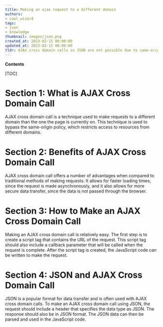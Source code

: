 ```yaml
---
title: Making an ajax request to a different domain
authors:
- cool_wizard
tags:
- json
- knowledge
thumbnail: images/json.png
created_at: 2023-02-15 00:00:00
updated_at: 2023-02-15 00:00:00
tldr: AJAX cross domain calls in JSON are not possible due to same-origin policy restrictions.
---
```


**Contents**

[TOC]

# Section 1: What is AJAX Cross Domain Call
AJAX cross domain call is a technique used to make requests to a different domain than the one the page is currently on. This technique is used to bypass the same-origin policy, which restricts access to resources from different domains.

# Section 2: Benefits of AJAX Cross Domain Call
AJAX cross domain call offers a number of advantages when compared to traditional methods of making requests. It allows for faster loading times, since the request is made asynchronously, and it also allows for more secure data transfer, since the data is not passed through the browser.

# Section 3: How to Make an AJAX Cross Domain Call
Making an AJAX cross domain call is relatively easy. The first step is to create a script tag that contains the URL of the request. This script tag should also include a callback parameter that will be called when the request is complete. After the script tag is created, the JavaScript code can be written to make the request.

# Section 4: JSON and AJAX Cross Domain Call
JSON is a popular format for data transfer and is often used with AJAX cross domain calls. To make an AJAX cross domain call using JSON, the request should include a header that specifies the data type as JSON. The response should also be in JSON format. The JSON data can then be parsed and used in the JavaScript code.
